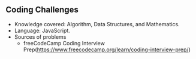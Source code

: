 ## Coding Challenges
- Knowledge covered: Algorithm, Data Structures, and Mathematics.
- Language: JavaScript.
- Sources of problems 
  - freeCodeCamp Coding Interview Prep(https://www.freecodecamp.org/learn/coding-interview-prep/)
